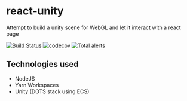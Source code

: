# react-unity
Attempt to build a unity scene for WebGL and let it interact with a react page

[![Build Status](https://travis-ci.com/webbertakken/react-unity.svg?branch=master)](https://travis-ci.com/webbertakken/react-unity)
[![codecov](https://codecov.io/gh/webbertakken/react-unity/branch/master/graph/badge.svg)](https://codecov.io/gh/webbertakken/react-unity)
[![Total alerts](https://img.shields.io/lgtm/alerts/g/webbertakken/react-unity.svg?logo=lgtm&logoWidth=18)](https://lgtm.com/projects/g/webbertakken/react-unity/alerts/)

## Technologies used

- NodeJS
- Yarn Workspaces
- Unity (DOTS stack using ECS) 
